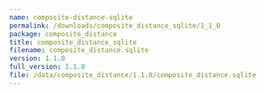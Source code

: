 ```yaml
---
name: composite-distance-sqlite
permalink: /downloads/composite_distance_sqlite/1_1_0
package: composite_distance
title: composite_distance_sqlite
filename: composite_distance.sqlite
version: 1.1.0
full_version: 1.1.0
file: /data/composite_distance/1.1.0/composite_distance.sqlite
---
```

